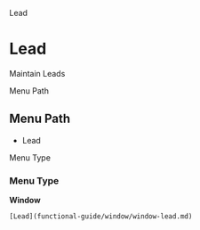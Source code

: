 
Lead
# Lead


Maintain Leads

Menu Path
## Menu Path



- Lead

Menu Type
### Menu Type

**Window**


```
[Lead](functional-guide/window/window-lead.md)
```